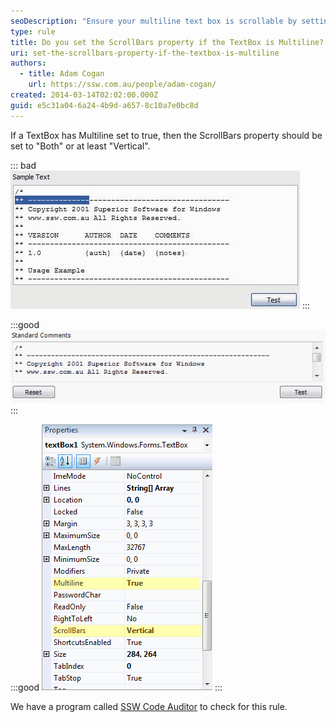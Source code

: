 ```yaml
---
seoDescription: "Ensure your multiline text box is scrollable by setting the ScrollBars property to "Both" or "Vertical"."
type: rule
title: Do you set the ScrollBars property if the TextBox is Multiline?
uri: set-the-scrollbars-property-if-the-textbox-is-multiline
authors:
  - title: Adam Cogan
    url: https://ssw.com.au/people/adam-cogan/
created: 2014-03-14T02:02:00.000Z
guid: e5c31a04-6a24-4b9d-a657-8c10a7e0bc8d
---
```

If a TextBox has Multiline set to true, then the ScrollBars property should be set to "Both" or at least "Vertical".

<!--endintro-->

::: bad
![Figure: Bad example - Multiline TextBox without "Vertical" scroll bar.](multiline_bad.gif)
:::

:::good
![Figure: Good example - Multiline TextBox with "Vertical" scroll bar](multiline_good.gif)
:::

:::good
![Figure: Good example - Set the ScrollBars property to "Vertical" if the TextBox is Multiline](multilinetextbox.gif)
:::

We have a program called [SSW Code Auditor](https://ssw.com.au/ssw/CodeAuditor/) to check for this rule.
